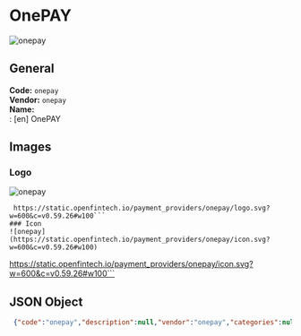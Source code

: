 # OnePAY 
![onepay](https://static.openfintech.io/payment_providers/onepay/logo.svg?w=600&c=v0.59.26#w100)  
## General 
**Code:** `onepay`  
**Vendor:** `onepay`  
**Name:**  
:	[en] OnePAY  
## Images 
### Logo 
![onepay](https://static.openfintech.io/payment_providers/onepay/logo.svg?w=600&c=v0.59.26#w100)  
```
 https://static.openfintech.io/payment_providers/onepay/logo.svg?w=600&c=v0.59.26#w100```  
### Icon 
![onepay](https://static.openfintech.io/payment_providers/onepay/icon.svg?w=600&c=v0.59.26#w100)  
```
 https://static.openfintech.io/payment_providers/onepay/icon.svg?w=600&c=v0.59.26#w100```  
## JSON Object 
```json
 {"code":"onepay","description":null,"vendor":"onepay","categories":null,"countries":null,"payment_method":null,"payout_method":null,"metadata":{"about_payments_code":"onepay"},"name":{"en":"OnePAY"}}```  
